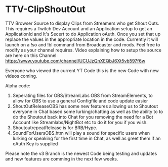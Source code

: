 # TTV-ClipShoutOut
TTV Browser Source to display Clips from Streamers who get Shout Outs.
This requires a Twitch Dev Account and an Application setup to get an ApplicationId and It's Secert to do Application oAuth.
Once you set that up replace the values in the appropriate location in the code.
Currently it will launch on a !so and !bl command from Broadcaster and mods. Feel free to modify as your channel requires.
Video explaining how to setup the source are here on this Channel: https://www.youtube.com/channel/UCUJzQnXEQbJ6Xt5vb597f6w

Everyone who viewed the current YT Code this is the new Code with new videos coming.

Alpha code:
1. Seperating files for OBS/StreamLabs OBS from StreamElements, to allow for OBS to use a general Configfile and code update easier
2. ShoutOutReleaseOBS has some new features allowing us to Shoutout everyone in Chat based some lurking/chatting as well as the ability to 
to do the Shoutout back into Chat for you removing the need for a Bot Account like Streamlabs/NightBot etc to do it for you if you wish.
3. ShoutoutrepeatRelease is for BRB/Hype.
4. SoundForUsersOBS.htm will play a sound for specific users when lurking or speaking for the first time in Chat, as well as greet them if an oAuth Key is supplied

Please note the v3 Branch is the newest Code being testing and updates and new features are comming in the next few weeks.
